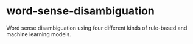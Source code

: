 # word-sense-disambiguation
Word sense disambiguation using four different kinds of rule-based and machine learning models.
